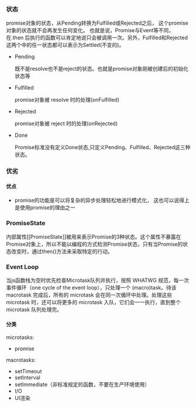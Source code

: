 ### 状态
promise对象的状态，从Pending转换为Fulfilled或Rejected之后， 这个promise对象的状态就不会再发生任何变化。
也就是说，Promise与Event等不同，在.then 后执行的函数可以肯定地说只会被调用一次。另外，Fulfilled和Rejected这两个中的任一状态都可以表示为Settled(不变的)。

- Pending

	既不是resolve也不是reject的状态。也就是promise对象刚被创建后的初始化状态等

- Fulfilled

	promise对象被 resolve 时的处理(onFulfilled)

- Rejected

	promise对象被 reject 时的处理(onRejected)

- Done

	Promise标准没有定义Done状态,只定义Pending、Fulfilled、Rejected这三种状态。

### 优劣
#### 优点
- promise的功能是可以将复杂的异步处理轻松地进行模式化， 这也可以说得上是使用promise的理由之一

### PromiseState
内部属性\[[PromiseState]]被用来表示Promise的3种状态。这个属性不暴露在Promise对象上，所以不能以编程的方式检测Promise状态，只有当Promise的状态改变时，通过then()方法来采取特定的行动。

### Event Loop
当js函数栈为空时优先检查Microtask队列并执行，按照 WHATWG 规范，每一次事件循环（one cycle of the event loop），只处理一个 (macro)task。待该 macrotask 完成后，所有的 microtask 会在同一次循环中处理。处理这些 microtask 时，还可以将更多的 microtask 入队，它们会一一执行，直到整个 microtask 队列处理完。

#### 分类
microtasks:

- promise

macrotasks:

- setTimeout
- setInterval
- setImmediate（非标准规定的函数，不要在生产环境使用）
- I/O
- UI渲染


